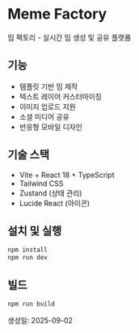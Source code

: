 # Meme Factory

밈 팩토리 - 실시간 밈 생성 및 공유 플랫폼

## 기능
- 템플릿 기반 밈 제작
- 텍스트 레이어 커스터마이징
- 이미지 업로드 지원
- 소셜 미디어 공유
- 반응형 모바일 디자인

## 기술 스택
- Vite + React 18 + TypeScript
- Tailwind CSS
- Zustand (상태 관리)
- Lucide React (아이콘)

## 설치 및 실행
```bash
npm install
npm run dev
```

## 빌드
```bash
npm run build
```

생성일: 2025-09-02